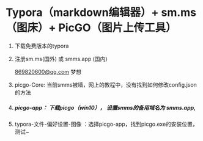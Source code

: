 # Typora（markdown编辑器）+ sm.ms（图床）+ PicGO（图片上传工具）



1. 下载免费版本的typora

2. 注册sm.ms(国外)  或 smms.app (国内)

   869820600@qq.com   梦想

3. picgo-Core: 当前smms被墙，网上的教程中，没有找到如何修改config.json的方法

4. ##### picgo-app： 下载picgo（win10）， 设置smms的备用域名为 smms.app, 

5. typora-文件-偏好设置-图像 ：选择picgo-app，找到picgo.exe的安装位置，测试~

   
